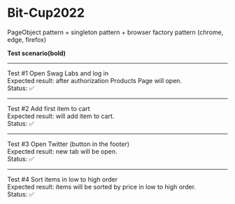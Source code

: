 # Bit-Cup2022
PageObject pattern + singleton pattern + browser factory pattern (chrome, edge, firefox)

**Test scenario(bold)**
____
Test #1 Open Swag Labs and log in  
Expected result: after authorization Products Page will open.  
Status: :white_check_mark:  
____
Test #2 Add first item to cart  
Expected result: will add item to cart.  
Status: :white_check_mark:  
____
Test #3 Open Twitter (button in the footer)  
Expected result: new tab will be open.  
Status: :white_check_mark:  
____
Test #4 Sort items in low to high order  
Expected result: items will be sorted by price in low to high order.  
Status: :white_check_mark:  

